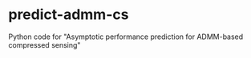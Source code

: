 # predict-admm-cs
Python code for "Asymptotic performance prediction for ADMM-based compressed sensing"
